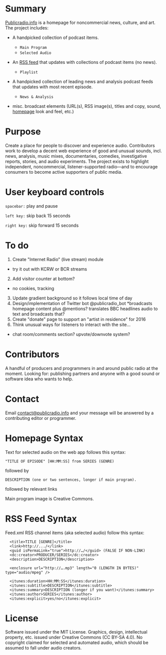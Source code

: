# Summary
[Publicradio.info](http://www.publicradio.info) is a homepage for noncommercial news, culture, and art. The project includes:

* A handpicked collection of podcast items.
  * `Main Program`
  * `Selected Audio`

* An [RSS feed](http://publicradio.info/feed.xml) that updates with collections of podcast items (no news).
  * `Playlist`

* A handpicked collection of leading news and analysis podcast feeds that updates with most recent episode.
  * `News & Analysis`

* misc. broadcast elements (URL(s), RSS image(s), titles and copy, sound, [homepage](http://publicradio.info) look and feel, etc.) 

# Purpose
Create a place for people to discover and experience audio. Contributors work to develop a decent web experience of good and unusual sounds, incl. news, analysis, music mixes, documentaries, comedies, investigative reports, stories, and audio experiments. The project exists to highlight independent, noncommercial, listener-supported radio—and to encourage consumers to become active supporters of public media.

# User keyboard controls
`spacebar:` play and pause

`left key:` skip back 15 seconds

`right key:` skip forward 15 seconds

# To do

1. Create "Internet Radio" (live stream) module
  * try it out with KCRW or BCR streams
2. Add visitor counter at bottom?
  * no cookies, tracking
3. Update gradient background so it follows local time of day
4. Design/implementation of Twitter bot @publicradio_bot
  *broadcasts homepage content plus @mentions? translates BBC headlines audio to text and broadcasts that?
5. Create "donate" page to support an "artist in residence" for 2016
6. Think unusual ways for listeners to interact with the site...
  * chat room/comments section? upvote/downvote system?

# Contributors
A handful of producers and programmers in and around public radio at the moment. Looking for: publishing partners and anyone with a good sound or software idea who wants to help. 

# Contact
Email contact@publicradio.info and your message will be answered by a contributing editor or programmer.

# Homepage Syntax
Text for selected audio on the web app follows this syntax:

  `"TITLE OF EPISODE" [HH:MM:SS] from SERIES (GENRE)`

  followed by

  `DESCRIPTION (one or two sentences, longer if main program).`

  followed by relevant links

Main program image is Creative Commons.

# RSS Feed Syntax
Feed.xml RSS channel items (aka selected audio) follow this syntax:

```
  <title>TITLE [GENRE]</title>
  <link>http://.../</link>
  <guid isPermaLink="true">http://…/</guid> (FALSE IF NON-LINK)
  <dc:creator>PRODUCER/SERIES</dc:creator>
  <description>DESCRIPTION</description>
  
  <enclosure url="http://….mp3" length="0 (LENGTH IN BYTES)" type="audio/mpeg" />
  
  <itunes:duration>HH:MM:SS</itunes:duration>
  <itunes:subtitle>DESCRIPTION</itunes:subtitle>
  <itunes:summary>DESCRIPTION (longer if you want)</itunes:summary>
  <itunes:author>SERIES</itunes:author>
  <itunes:explicit>yes/no</itunes:explicit>
```

# License
Software issued under the MIT License. Graphics, design, intellectual property, etc. issued under Creative Commons (CC BY-SA 4.0). No copyright claimed for selected and automated audio, which should be assumed to fall under audio creators.
